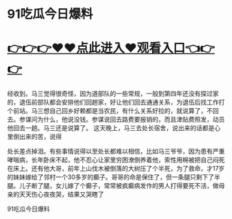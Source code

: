 # 91吃瓜今日爆料

# <a href="https://github.com/bitezs/bite/issues/1">👉👉👉♥♥点此进入♥观看入口👈👉👉</a>

经收到。马三觉得很奇怪，因为道部队的一些常规，一般到第四年还没有探过家的，退伍前部队都会安排他们回趟家，好让他们回去通通关系，为退伍后找工作打个前站。马三想自己回乡好赖都是当农民，有什么关系好拉的，就说算了，不回去。参谋问为什么，他说没钱。参谋说回去路费要报销的，而且津贴费照发，动员他回去一趟。马三还是说算了。
这天晚上，马三去处长宿舍，说出来的话都是心里倒出来的苦，说得




处长差点掉泪。有些事情说得以至处长都难以相信，比如马三爷爷，因为患有严重哮喘病，长年卧床不起，他不忍心让家里穷困潦倒养着他，索性用棉被把自己闷死在床上。还有他大哥，前年上山伐木被倒落的大树压了个半死，为了救命，才17岁的妹妹嫁给了邻村一个30多岁的癫子。哥哥的命是保住了，但一条腿只剩下了半腿。儿子断了腿，女儿嫁了个癫子，常常被疯癫病发作的男人打得要死不活，做母亲的天天伤心夜夜哭，结果又哭瞎了

91吃瓜今日爆料
